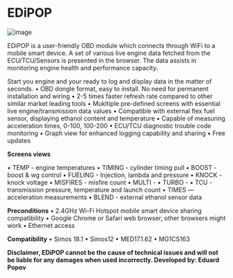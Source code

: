 # EDiPOP

![image](https://github.com/Popov77/EDiPOP/assets/59052047/09ec6bb1-3284-4f13-ae8d-0e5171de9561)

EDiPOP is a user-friendly OBD module which connects through WiFi to a mobile smart device. 
A set of various live engine data fetched from the ECU/TCU/Sensors is presented in the browser. The data assists in monitoring engine health and performance capacity. 

Start you engine and your ready to log and display data in the matter of seconds.
• OBD dongle format, easy to install. No need for permanent installation and wiring
• 2-5 times faster refresh rate compared to other similar market leading tools
• Mukltiple pre-defined screens with essential live engine/transmission data values
• Compatible with external flex fuel sensor, displaying ethanol content and temperature
• Capable of measuring acceleration times, 0-100, 100-200 
• ECU/TCU diagnostic trouble code monitoring
• Graph view for enhanced logging capability and sharing
• Free updates

**Screens views**

• TEMP - engine temperatures
• TIMING - cylinder timing pull
• BOOST - boost & wg control
• FUELING - Injection, lambda and pressure
• KNOCK - knock voltage
• MISFIRES - misfire count
• MULTI - 
• TURBO - 
• TCU - transmission pressure, temperature and launch count
• TIMES — acceleration measurements
• BLEND - external ethanol sensor data

**Preconditions**
• 2.4GHz Wi-Fi Hotspot mobile smart device sharing compatibility
• Google Chrome or Safari web browser, other browsers might work 
• Ethernet access

**Compatibility** 
• Simos 18.1
• Simos12 
• MED17.1.62
• MG1CS163

**Disclaimer, EDiPOP cannot be the cause of technical issues and will not be liable for any damages when used incorrectly. 
Developed by: Eduard Popov**

